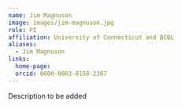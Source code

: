 ```yaml
---
name: Jim Magnuson
image: images/jim-magnuson.jpg
role: PI
affiliation: University of Connecticut and BCBL
aliases:
  - Jim Magnuson
links:
  home-page: 
  orcid: 0000-0003-0158-2367
---
```


Description to be added

